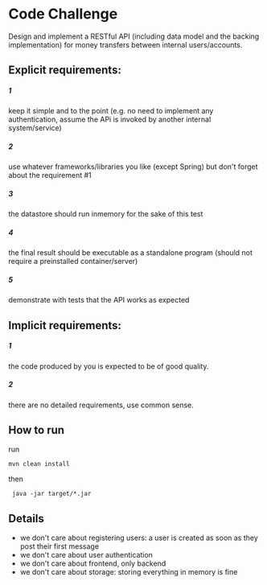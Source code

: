 # Code Challenge
Design and implement a RESTful API (including data model and the backing implementation) for money transfers between internal users/accounts.


##  Explicit requirements:

##### 1
keep it simple and to the point (e.g. no need to implement any authentication, assume the APi is invoked by another internal system/service)
##### 2
use whatever frameworks/libraries you like (except Spring) but don't forget about the requirement #1
##### 3
the datastore should run in­memory for the sake of this test
##### 4
the final result should be executable as a standalone program (should not require a pre­installed container/server)
##### 5
demonstrate with tests that the API works as expected


## Implicit requirements:

##### 1
the code produced by you is expected to be of good quality.
##### 2
there are no detailed requirements, use common sense.

## How to run

run 

`mvn clean install`

then

` java -jar target/*.jar`



## Details

- we don't care about registering users: a user is created as soon as they post
  their first message
- we don't care about user authentication
- we don't care about frontend, only backend
- we don't care about storage: storing everything in memory is fine
